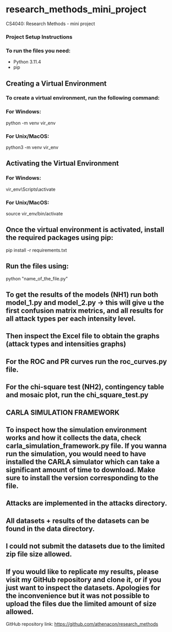 # research_methods_mini_project
CS4040: Research Methods - mini project
### Project Setup Instructions

### To run the files you need:
- Python 3.11.4
- pip  
## Creating a Virtual Environment
### To create a virtual environment, run the following command:

### For Windows:
python -m venv vir_env
### For Unix/MacOS:
python3 -m venv vir_env

## Activating the Virtual Environment
### For Windows:
vir_env\Scripts\activate
### For Unix/MacOS:
source vir_env/bin/activate

## Once the virtual environment is activated, install the required packages using pip:
pip install -r requirements.txt

## Run the files using:
python "name_of_the_file.py"

## To get the results of the models (NH1) run both model_1.py and model_2.py -> this will give u the first confusion matrix metrics, and all results for all attack types per each intensity level.
## Then inspect the Excel file to obtain the graphs (attack types and intensities graphs)  
## For the ROC and PR curves run the roc_curves.py file.
## For the chi-square test (NH2), contingency table and mosaic plot, run the chi_square_test.py
## CARLA SIMULATION FRAMEWORK
## To inspect how the simulation environment works and how it collects the data, check carla_simulation_framework.py file. If you wanna run the simulation, you would need to have installed the CARLA simulator which can take a significant amount of time to download. Make sure to install the version corresponding to the file.
## Attacks are implemented in the attacks directory.
## All datasets + results of the datasets can be found in the data directory.

## I could not submit the datasets due to the limited zip file size allowed.
## If you would like to replicate my results, please visit my GitHub repository and clone it, or if you just want to inspect the datasets. Apologies for the inconvenience but it was not possible to upload the files due the limited amount of size allowed.
GitHub repository link: https://github.com/athenacon/research_methods
